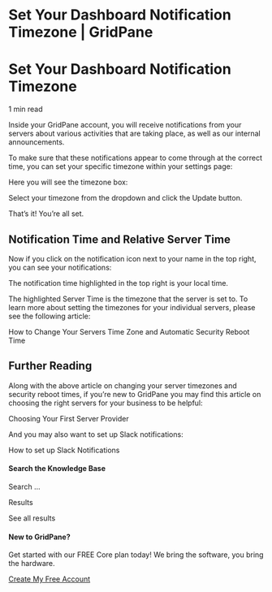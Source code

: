 # Set Your Dashboard Notification Timezone | GridPane

# Set Your Dashboard Notification Timezone

 

1 min read 

Inside your GridPane account, you will receive notifications from your servers about various activities that are taking place, as well as our internal announcements.

To make sure that these notifications appear to come through at the correct time, you can set your specific timezone within your settings page:

Here you will see the timezone box:

Select your timezone from the dropdown and click the Update button.

That’s it! You’re all set.

## Notification Time and Relative Server Time

Now if you click on the notification icon next to your name in the top right, you can see your notifications:

The notification time highlighted in the top right is your local time.

The highlighted Server Time is the timezone that the server is set to. To learn more about setting the timezones for your individual servers, please see the following article:

How to Change Your Servers Time Zone and Automatic Security Reboot Time

## Further Reading

Along with the above article on changing your server timezones and security reboot times, if you’re new to GridPane you may find this article on choosing the right servers for your business to be helpful:

Choosing Your First Server Provider

And you may also want to set up Slack notifications:

How to set up Slack Notifications

 

 

#### Search the Knowledge Base

Search ...

 Results

See all results

#### New to GridPane?

Get started with our FREE Core plan today! We bring the software, you bring the hardware.

[Create My Free Account](https://gridpane.com/checkout/?plan=core)

